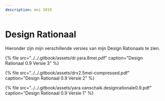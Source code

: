 ```yaml
---
description: mei 2019
---
```


# Design Rationaal

Hieronder zijn mijn verschillende versies van mijn Design Rationaals te zien.

{% file src="../../.gitbook/assets/dr.yara.8mei.pdf" caption="Design Rationaal 0.9 Versie 3" %}

{% file src="../../.gitbook/assets/drv2.5mei-compressed.pdf" caption="Design Rationaal 0.9 Versie 2" %}

{% file src="../../.gitbook/assets/yara.vanschaik.designrationale0.9.pdf" caption="Design Rationaal 0.9 Versie 1" %}

